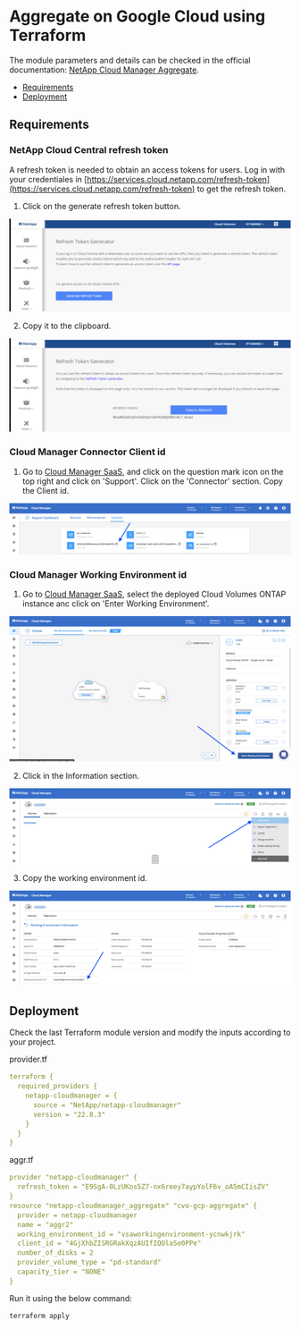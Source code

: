 # Aggregate on Google Cloud using Terraform

The module parameters and details can be checked in the official documentation: [NetApp Cloud Manager Aggregate](https://registry.terraform.io/providers/NetApp/netapp-cloudmanager/latest/docs/resources/aggregate).

* [Requirements](#requirements)
* [Deployment](#deployment)

## Requirements

### NetApp Cloud Central refresh token

A refresh token is needed to obtain an access tokens for users. Log in with your credentiales in [https://services.cloud.netapp.com/refresh-token](https://services.cloud.netapp.com/refresh-token) to get the refresh token. 

1. Click on the generate refresh token button.

![token-generator1](./pics/cloudmanager_token_generator01.jpg)

2. Copy it to the clipboard.

![token-generator2](./pics/cloudmanager_token_generator02.jpg)

### Cloud Manager Connector Client id

1. Go to [Cloud Manager SaaS](https://cloudmanager.netapp.com/support-dashboard/connector), and click on the question mark icon on the top right and click on 'Support'. Click on the 'Connector' section. Copy the Client id.

![account-id1](./pics/cloudmanager_client_id01.jpg)

### Cloud Manager Working Environment id

1. Go to [Cloud Manager SaaS](https://cloudmanager.netapp.com/), select the deployed Cloud Volumes ONTAP instance anc click on 'Enter Working Environment'.

![account-id1](./pics/cloudmanager_working_environment_id01.jpg)

2. Click in the Information section.

![account-id1](./pics/cloudmanager_working_environment_id02.jpg)

3. Copy the working environment id. 

![account-id1](./pics/cloudmanager_working_environment_id03.jpg)

## Deployment

Check the last Terraform module version and modify the inputs according to your project.

provider.tf
```yaml
terraform {
  required_providers {
    netapp-cloudmanager = {
      source = "NetApp/netapp-cloudmanager"
      version = "22.8.3"
    }
  }
}
```

aggr.tf
```yaml
provider "netapp-cloudmanager" {
  refresh_token = "E9SgA-0LzUKos5Z7-nx6reey7aypYolF6v_oA5mCIisZV"
}
resource "netapp-cloudmanager_aggregate" "cvo-gcp-aggregate" {
  provider = netapp-cloudmanager
  name = "aggr2"
  working_environment_id = "vsaworkingenvironment-ycnwkjrk"
  client_id = "4GjXhbZISRGRakXqzAUIfIQOlaSe0PPe"
  number_of_disks = 2
  provider_volume_type = "pd-standard"
  capacity_tier = "NONE"
}
```

Run it using the below command:
```shell
terraform apply
```
